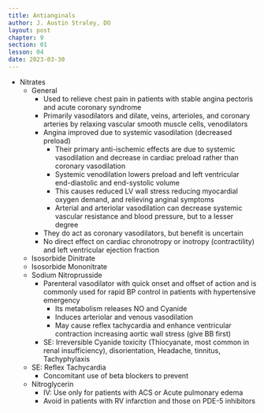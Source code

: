 ```yaml
---
title: Antianginals
author: J. Austin Straley, DO
layout: post
chapter: 9
section: 01
lesson: 04
date: 2023-03-30
---
```


- Nitrates
  - General
    - Used to relieve chest pain in patients with stable angina pectoris and acute coronary syndrome
    - Primarily vasodilators and dilate, veins, arterioles, and coronary arteries by relaxing vascular smooth muscle cells, venodilators
    - Angina improved due to systemic vasodilation (decreased preload)
      - Their primary anti-ischemic effects are due to systemic vasodilation and decrease in cardiac preload rather than coronary vasodilation
      - Systemic venodilation lowers preload and left ventricular end-diastolic and end-systolic volume
      - This causes reduced LV wall stress reducing myocardial oxygen demand, and relieving anginal symptoms
      - Arterial and arteriolar vasodilation can decrease systemic vascular resistance and blood pressure, but to a lesser degree
    - They do act as coronary vasodilators, but benefit is uncertain
    - No direct effect on cardiac chronotropy or inotropy (contractility) and left ventricular ejection fraction
  - Isosorbide Dinitrate
  - Isosorbide Mononitrate
  - Sodium Nitroprusside
    - Parenteral vasodilator with quick onset and offset of action and is commonly used for rapid BP control in patients with hypertensive emergency
      - Its metabolism releases NO and Cyanide
      - Induces arteriolar and venous vasodilation
      - May cause reflex tachycardia and enhance ventricular contraction increasing aortic wall stress (give BB first)
    - SE: Irreversible Cyanide toxicity (Thiocyanate, most common in renal insufficiency), disorientation, Headache, tinnitus, Tachyphylaxis
  - SE: Reflex Tachycardia
    - Concomitant use of beta blockers to prevent
  - Nitroglycerin
    - IV: Use only for patients with ACS or Acute pulmonary edema
    - Avoid in patients with RV infarction and those on PDE-5 inhibitors